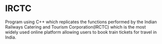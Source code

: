 # IRCTC
Program using C++ which replicates the functions performed by the Indian Railways Catering and Tourism Corporation(IRCTC) which is the most widely used online platform allowing users to book train tickets for travel in India.
